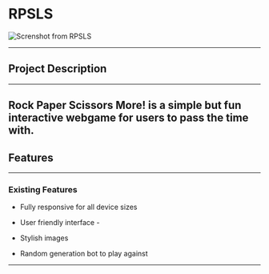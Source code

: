 # RPSLS

![Screnshot from RPSLS](assets/images/homepage.jpg)

---

## **Project Description**

---

## Rock Paper Scissors More! is a simple but fun interactive webgame for users to pass the time with.

## **Features**

---

### **Existing Features**

- Fully responsive for all device sizes

- User friendly interface -

- Stylish images

- Random generation bot to play against

---
